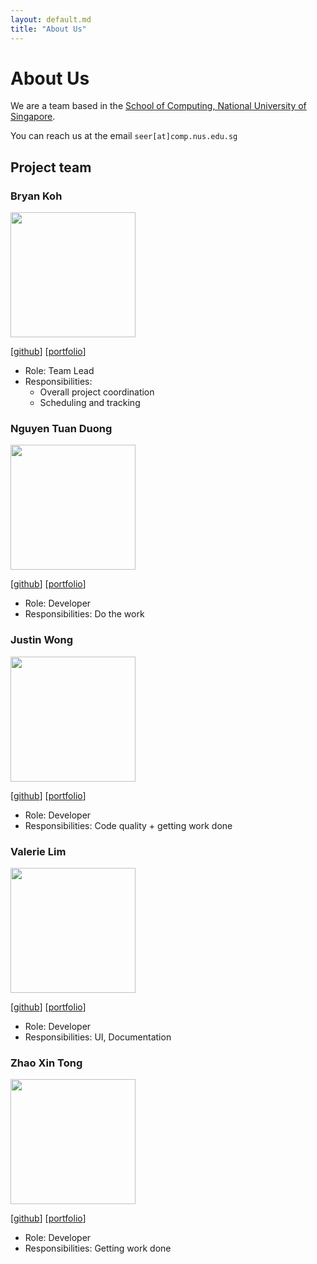 ```yaml
---
layout: default.md
title: "About Us"
---
```


# About Us

We are a team based in the [School of Computing, National University of Singapore](http://www.comp.nus.edu.sg).

You can reach us at the email `seer[at]comp.nus.edu.sg`

## Project team

### Bryan Koh

<img src="images/bryankcodes.png" width="200px">

[[github](https://github.com/BryanKCodes)]
[[portfolio](team/bryankcodes.md)]

* Role: Team Lead
* Responsibilities:
  * Overall project coordination
  * Scheduling and tracking

### Nguyen Tuan Duong

<img src="images/tuanduong18.png" width="200px">

[[github](http://github.com/tuanduong18)]
[[portfolio](team/tuanduong18.md)]

* Role: Developer
* Responsibilities: Do the work

### Justin Wong

<img src="images/fatkidddd.png" width="200px">

[[github](http://github.com/fatkidddd)]
[[portfolio](team/fatkidddd.md)]

* Role: Developer
* Responsibilities: Code quality + getting work done

### Valerie Lim

<img src="images/valeriexylim.png" width="200px">

[[github](http://github.com/valeriexylim)]
[[portfolio](team/valeriexylim.md)]

* Role: Developer
* Responsibilities: UI, Documentation

### Zhao Xin Tong

<img src="images/landonzhao.png" width="200px">

[[github](http://github.com/landonzhao)]
[[portfolio](team/landonzhao.md)]

* Role: Developer
* Responsibilities: Getting work done
